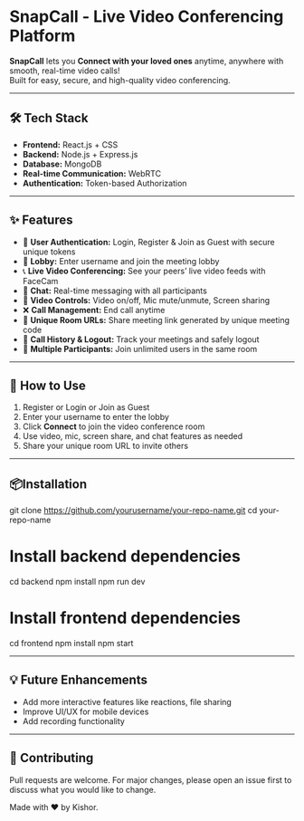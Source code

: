 # SnapCall - Live Video Conferencing Platform

**SnapCall** lets you **Connect with your loved ones** anytime, anywhere with smooth, real-time video calls!  
Built for easy, secure, and high-quality video conferencing.

---

## 🛠️ Tech Stack  
- **Frontend:** React.js + CSS  
- **Backend:** Node.js + Express.js  
- **Database:** MongoDB  
- **Real-time Communication:** WebRTC  
- **Authentication:** Token-based Authorization

---

## ✨ Features  
- 🔐 **User Authentication:** Login, Register & Join as Guest with secure unique tokens  
- 👥 **Lobby:** Enter username and join the meeting lobby  
- 📞 **Live Video Conferencing:** See your peers’ live video feeds with FaceCam  
- 💬 **Chat:** Real-time messaging with all participants  
- 🎥 **Video Controls:** Video on/off, Mic mute/unmute, Screen sharing  
- ❌ **Call Management:** End call anytime  
- 🔗 **Unique Room URLs:** Share meeting link generated by unique meeting code  
- 📜 **Call History & Logout:** Track your meetings and safely logout  
- 👥 **Multiple Participants:** Join unlimited users in the same room  

---

## 🚀 How to Use  
1. Register or Login or Join as Guest  
2. Enter your username to enter the lobby  
3. Click **Connect** to join the video conference room  
4. Use video, mic, screen share, and chat features as needed  
5. Share your unique room URL to invite others  

---
## 📦Installation  
git clone https://github.com/yourusername/your-repo-name.git
cd your-repo-name

# Install backend dependencies
cd backend
npm install
npm run dev

# Install frontend dependencies
cd frontend
npm install
npm start

---

## 💡 Future Enhancements  
- Add more interactive features like reactions, file sharing  
- Improve UI/UX for mobile devices  
- Add recording functionality

---

## 🤝 Contributing
Pull requests are welcome.
For major changes, please open an issue first to discuss what you would like to change.



Made with ❤️ by Kishor.

